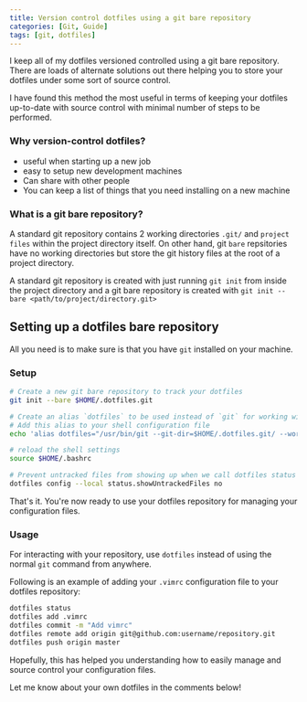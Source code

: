 ```yaml
---
title: Version control dotfiles using a git bare repository
categories: [Git, Guide]
tags: [git, dotfiles]
---
```


I keep all of my dotfiles versioned controlled using a git bare repository. There are loads of alternate solutions out there helping you to store your dotfiles under some sort of source control.

I have found this method the most useful in terms of keeping your dotfiles up-to-date with source control with minimal number of steps to be performed.

<!--more-->

### Why version-control dotfiles?

* useful when starting up a new job
* easy to setup new development machines
* Can share with other people
* You can keep a list of things that you need installing on a new machine

### What is a git bare repository?

A standard git repository contains 2 working directories `.git/` and `project files` within the project directory itself. On other hand, git `bare` repsitories have no working directories but store the git history files at the root of a project directory.

A standard git repository is created with just running `git init` from inside the project directory and a git bare repository is created with `git init --bare <path/to/project/directory.git>`


## Setting up a dotfiles bare repository

All you need is to make sure is that you have `git` installed on your machine.

### Setup

```sh
# Create a new git bare repository to track your dotfiles
git init --bare $HOME/.dotfiles.git

# Create an alias `dotfiles` to be used instead of `git` for working with the repository
# Add this alias to your shell configuration file
echo 'alias dotfiles="/usr/bin/git --git-dir=$HOME/.dotfiles.git/ --work-tree=$HOME"' >> $HOME/.bashrc

# reload the shell settings
source $HOME/.bashrc

# Prevent untracked files from showing up when we call dotfiles status
dotfiles config --local status.showUntrackedFiles no
```

That's it. You're now ready to use your dotfiles repository for managing your configuration files.

### Usage

For interacting with your repository, use `dotfiles` instead of using the normal `git` command from anywhere.

Following is an example of adding your `.vimrc` configuration file to your dotfiles repository:

```sh
dotfiles status
dotfiles add .vimrc
dotfiles commit -m "Add vimrc"
dotfiles remote add origin git@github.com:username/repository.git
dotfiles push origin master
```

Hopefully, this has helped you understanding how to easily manage and source control your configuration files.

Let me know about your own dotfiles in the comments below!
